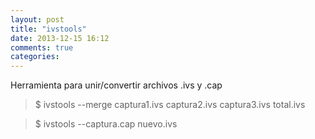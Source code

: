 ```yaml
---
layout: post
title: "ivstools"
date: 2013-12-15 16:12
comments: true
categories: 
---
```

Herramienta para unir/convertir archivos .ivs y .cap

>$ ivstools --merge captura1.ivs captura2.ivs captura3.ivs total.ivs

>$ ivstools --captura.cap nuevo.ivs

